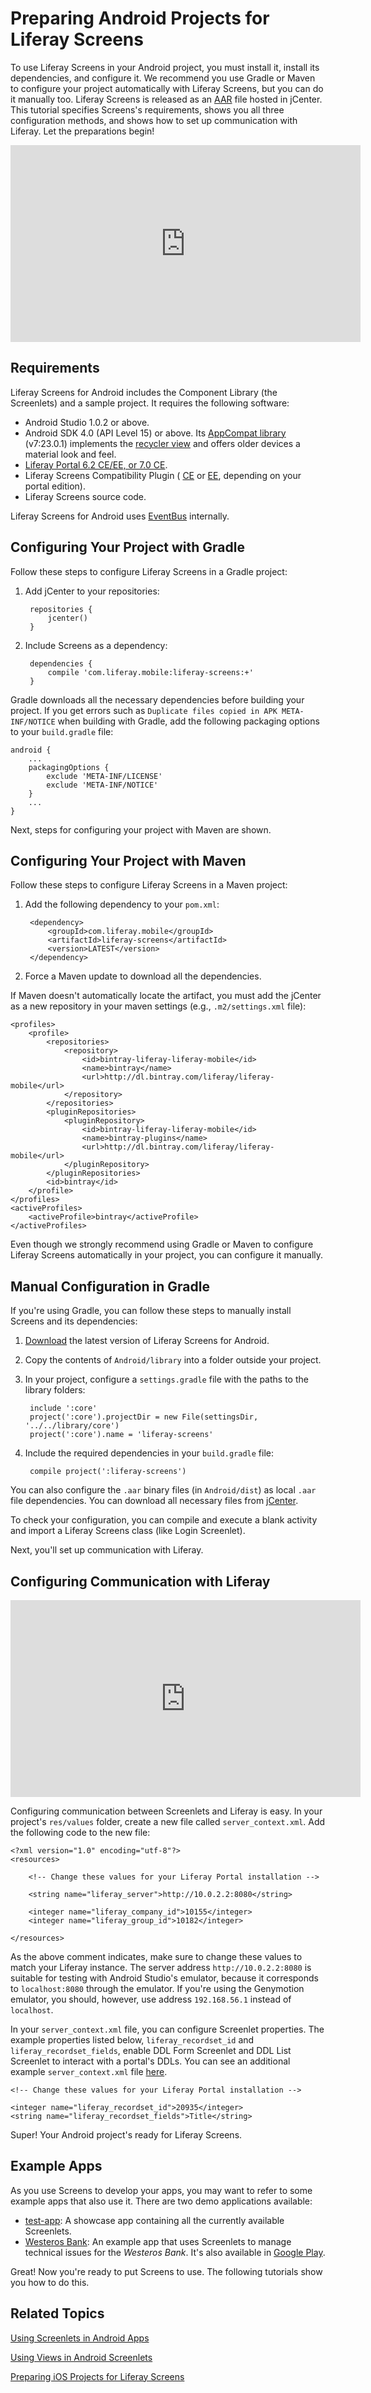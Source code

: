 # Preparing Android Projects for Liferay Screens [](id=preparing-android-projects-for-liferay-screens)

To use Liferay Screens in your Android project, you must install it, install its
dependencies, and configure it. We recommend you use Gradle or Maven to
configure your project automatically with Liferay Screens, but you can do it
manually too. Liferay Screens is released as an
[AAR](http://tools.android.com/tech-docs/new-build-system/aar-format) file
hosted in jCenter. This tutorial specifies Screens's requirements, shows you all
three configuration methods, and shows how to set up communication with Liferay.
Let the preparations begin! 

<iframe width="560" height="315" src="https://www.youtube.com/embed/ABxCUUg7zhs" frameborder="0" allowfullscreen></iframe>

## Requirements [](id=requirements)

Liferay Screens for Android includes the Component Library (the Screenlets) and 
a sample project. It requires the following software:

- Android Studio 1.0.2 or above.
- Android SDK 4.0 (API Level 15) or above. Its [AppCompat library](https://developer.android.com/tools/support-library/features.html#v7-appcompat) 
  (v7:23.0.1) implements the
  [recycler view](https://developer.android.com/tools/support-library/features.html#v7-recyclerview) 
  and offers older devices a material look and feel.
- [Liferay Portal 6.2 CE/EE, or 7.0 CE](http://www.liferay.com/downloads/liferay-portal/available-releases).
- Liferay Screens Compatibility Plugin (
  [CE](http://www.liferay.com/marketplace/-/mp/application/54365664) or 
  [EE](http://www.liferay.com/marketplace/-/mp/application/54369726), 
  depending on your portal edition). 
- Liferay Screens source code. 

Liferay Screens for Android uses
[EventBus](https://github.com/greenrobot/EventBus) internally. 

## Configuring Your Project with Gradle [](id=configuring-your-project-with-gradle)

Follow these steps to configure Liferay Screens in a Gradle project:

1. Add jCenter to your repositories:

        repositories {
            jcenter()
        }

2. Include Screens as a dependency:

        dependencies {
            compile 'com.liferay.mobile:liferay-screens:+'
        }

Gradle downloads all the necessary dependencies before building your project. If 
you get errors such as `Duplicate files copied in APK META-INF/NOTICE` when 
building with Gradle, add the following packaging options to your `build.gradle`
file: 

    android {
        ...
        packagingOptions {  
            exclude 'META-INF/LICENSE'
            exclude 'META-INF/NOTICE'
        }
        ...
    }

Next, steps for configuring your project with Maven are shown.

## Configuring Your Project with Maven [](id=configuring-your-project-with-maven)

Follow these steps to configure Liferay Screens in a Maven project:

1. Add the following dependency to your `pom.xml`:

        <dependency>
            <groupId>com.liferay.mobile</groupId>
            <artifactId>liferay-screens</artifactId>
            <version>LATEST</version>
        </dependency>

2. Force a Maven update to download all the dependencies.

If Maven doesn't automatically locate the artifact, you must add the jCenter as
a new repository in your maven settings (e.g., `.m2/settings.xml` file):

    <profiles>
        <profile>
            <repositories>
                <repository>
                    <id>bintray-liferay-liferay-mobile</id>
                    <name>bintray</name>
                    <url>http://dl.bintray.com/liferay/liferay-mobile</url>
                </repository>
            </repositories>
            <pluginRepositories>
                <pluginRepository>
                    <id>bintray-liferay-liferay-mobile</id>
                    <name>bintray-plugins</name>
                    <url>http://dl.bintray.com/liferay/liferay-mobile</url>
                </pluginRepository>
            </pluginRepositories>
            <id>bintray</id>
        </profile>
    </profiles>
    <activeProfiles>
        <activeProfile>bintray</activeProfile>
    </activeProfiles>

Even though we strongly recommend using Gradle or Maven to configure Liferay
Screens automatically in your project, you can configure it manually. 

## Manual Configuration in Gradle [](id=manual-configuration-in-gradle)

If you're using Gradle, you can follow these steps to manually install Screens
and its dependencies: 

1. [Download](https://github.com/liferay/liferay-screens/releases) the latest 
   version of Liferay Screens for Android.

2. Copy the contents of `Android/library` into a folder outside your project.

3. In your project, configure a `settings.gradle` file with the paths to the 
   library folders:

        include ':core'
        project(':core').projectDir = new File(settingsDir, '../../library/core')
        project(':core').name = 'liferay-screens'

4. Include the required dependencies in your `build.gradle` file: 

        compile project(':liferay-screens')

You can also configure the `.aar` binary files (in `Android/dist`) as local 
`.aar` file dependencies. You can download all necessary files from
[jCenter](https://bintray.com/liferay/liferay-mobile/liferay-screens/view).

To check your configuration, you can compile and execute a blank activity and
import a Liferay Screens class (like Login Screenlet). 

Next, you'll set up communication with Liferay. 

## Configuring Communication with Liferay [](id=configuring-communication-with-liferay)

<iframe width="560" height="315" src="https://www.youtube.com/embed/QEJPEicgle8" frameborder="0" allowfullscreen></iframe>

Configuring communication between Screenlets and Liferay is easy. In your
project's `res/values` folder, create a new file called `server_context.xml`.
Add the following code to the new file: 

    <?xml version="1.0" encoding="utf-8"?>
    <resources>

        <!-- Change these values for your Liferay Portal installation -->

        <string name="liferay_server">http://10.0.2.2:8080</string>

        <integer name="liferay_company_id">10155</integer>
        <integer name="liferay_group_id">10182</integer>

    </resources>
 
As the above comment indicates, make sure to change these values to match
your Liferay instance. The server address `http://10.0.2.2:8080` is suitable 
for testing with Android Studio's emulator, because it corresponds to 
`localhost:8080` through the emulator. If you're using the Genymotion emulator,
you should, however, use address `192.168.56.1` instead of `localhost`. 

In your `server_context.xml` file, you can configure Screenlet properties. The
example properties listed below, `liferay_recordset_id` and
`liferay_recordset_fields`, enable DDL Form Screenlet and DDL List Screenlet to
interact with a portal's DDLs. You can see an additional example
`server_context.xml` file
[here](https://github.com/liferay/liferay-screens/blob/master/android/samples/bankofwesteros/src/main/res/values/server_context.xml).

    <!-- Change these values for your Liferay Portal installation -->
    
    <integer name="liferay_recordset_id">20935</integer>
    <string name="liferay_recordset_fields">Title</string>

Super! Your Android project's ready for Liferay Screens.

## Example Apps [](id=example-apps)

As you use Screens to develop your apps, you may want to refer to some example 
apps that also use it. There are two demo applications available:

- [test-app](https://github.com/liferay/liferay-screens/tree/master/android/samples/test-app): 
  A showcase app containing all the currently available Screenlets.
- [Westeros Bank](https://github.com/liferay/liferay-screens/tree/master/android/samples/bankofwesteros): 
  An example app that uses Screenlets to manage technical issues for the 
  *Westeros Bank*. It's also available in [Google Play](https://play.google.com/store/apps/details?id=com.liferay.mobile.screens.bankofwesteros).

Great! Now you're ready to put Screens to use. The following tutorials show you 
how to do this.

## Related Topics [](id=related-topics)

[Using Screenlets in Android Apps](/develop/tutorials/-/knowledge_base/6-2/using-screenlets-in-android-apps)

[Using Views in Android Screenlets](/develop/tutorials/-/knowledge_base/6-2/using-views-in-android-screenlets)

[Preparing iOS Projects for Liferay Screens](develop/tutorials/-/knowledge_base/6-2/preparing-ios-projects-for-liferay-screens)
